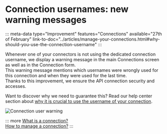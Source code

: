 # Connection usernames: new warning messages
::: meta-data type="Improvement" features="Connections" available="27th of February" link-to-doc="../articles/manage-your-connections.html#why-should-you-use-the-connection-username"
:::

Whenever one of your connectors is not using the dedicated connection username, we display a warning message in the main Connections screen as well as in the Connection form.     
This warning message mentions which usernames were wrongly used for this connection and when they were used for the last time.    
Thanks to this improvement, we ensure the API connection security and accesses.

Want to discover why we need to guarantee this? Read our help center section about [why it is crucial to use the username of your connection](../articles/manage-your-connections.html#why-should-you-use-the-connection-username).

![Connection user warning](../img/connection_user_warning_message.png)

::: more
[What is a connection?](../articles/what-is-a-connection.html)  
[How to manage a connection?](../articles/manage-your-connections.html)
:::
